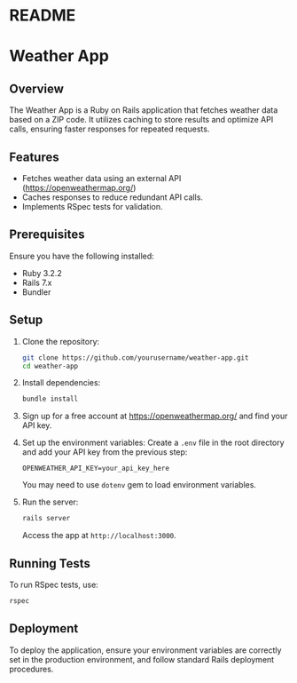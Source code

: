 # README

# Weather App

## Overview
The Weather App is a Ruby on Rails application that fetches weather data based on a ZIP code. It utilizes caching to store results and optimize API calls, ensuring faster responses for repeated requests.

## Features
- Fetches weather data using an external API (https://openweathermap.org/)
- Caches responses to reduce redundant API calls.
- Implements RSpec tests for validation.

## Prerequisites
Ensure you have the following installed:
- Ruby 3.2.2
- Rails 7.x
- Bundler

## Setup
1. Clone the repository:
   ```bash
   git clone https://github.com/yourusername/weather-app.git
   cd weather-app
   ```

2. Install dependencies:
   ```bash
   bundle install
   ```

3. Sign up for a free account at https://openweathermap.org/ and find your API key.

4. Set up the environment variables:
   Create a `.env` file in the root directory and add your API key from the previous step:
   ```env
   OPENWEATHER_API_KEY=your_api_key_here
   ```
   You may need to use `dotenv` gem to load environment variables.

5. Run the server:
   ```bash
   rails server
   ```
   Access the app at `http://localhost:3000`.

## Running Tests
To run RSpec tests, use:
```bash
rspec
```

## Deployment
To deploy the application, ensure your environment variables are correctly set in the production environment, and follow standard Rails deployment procedures.



